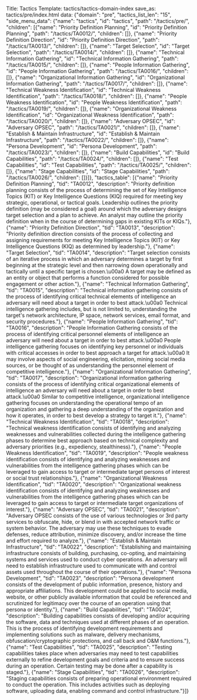 Title: Tactics
Template: tactics/tactics-domain-index
save_as: tactics/pre/index.html
data: {"domain": "pre", "tactics_list_len": "15", "side_menu_data": {"name": "tactics", "id": "tactics", "path": "/tactics/pre/", "children": [{"name": "Priority Definition Planning", "id": "Priority Definition Planning", "path": "/tactics/TA0012/", "children": []}, {"name": "Priority Definition Direction", "id": "Priority Definition Direction", "path": "/tactics/TA0013/", "children": []}, {"name": "Target Selection", "id": "Target Selection", "path": "/tactics/TA0014/", "children": []}, {"name": "Technical Information Gathering", "id": "Technical Information Gathering", "path": "/tactics/TA0015/", "children": []}, {"name": "People Information Gathering", "id": "People Information Gathering", "path": "/tactics/TA0016/", "children": []}, {"name": "Organizational Information Gathering", "id": "Organizational Information Gathering", "path": "/tactics/TA0017/", "children": []}, {"name": "Technical Weakness Identification", "id": "Technical Weakness Identification", "path": "/tactics/TA0018/", "children": []}, {"name": "People Weakness Identification", "id": "People Weakness Identification", "path": "/tactics/TA0019/", "children": []}, {"name": "Organizational Weakness Identification", "id": "Organizational Weakness Identification", "path": "/tactics/TA0020/", "children": []}, {"name": "Adversary OPSEC", "id": "Adversary OPSEC", "path": "/tactics/TA0021/", "children": []}, {"name": "Establish & Maintain Infrastructure", "id": "Establish & Maintain Infrastructure", "path": "/tactics/TA0022/", "children": []}, {"name": "Persona Development", "id": "Persona Development", "path": "/tactics/TA0023/", "children": []}, {"name": "Build Capabilities", "id": "Build Capabilities", "path": "/tactics/TA0024/", "children": []}, {"name": "Test Capabilities", "id": "Test Capabilities", "path": "/tactics/TA0025/", "children": []}, {"name": "Stage Capabilities", "id": "Stage Capabilities", "path": "/tactics/TA0026/", "children": []}]}, "tactics_table": [{"name": "Priority Definition Planning", "tid": "TA0012", "description": "Priority definition planning consists of the process of determining the set of Key Intelligence Topics (KIT) or Key Intelligence Questions (KIQ) required for meeting key strategic, operational, or tactical goals.  Leadership outlines the priority definition (may be considered a goal) around which the adversary designs target selection and a plan to achieve.  An analyst may outline the priority definition when in the course of determining gaps in existing KITs or KIQs."}, {"name": "Priority Definition Direction", "tid": "TA0013", "description": "Priority definition direction consists of the process of collecting and assigning requirements for meeting Key Intelligence Topics (KIT) or Key Intelligence Questions (KIQ) as determined by leadership."}, {"name": "Target Selection", "tid": "TA0014", "description": "Target selection consists of an iterative process in which an adversary determines a target by first beginning at the strategic level and then narrowing down operationally and tactically until a specific target is chosen.\u00a0 A target may be defined as an entity or object that performs a function considered for possible engagement or other action."}, {"name": "Technical Information Gathering", "tid": "TA0015", "description": "Technical information gathering consists of the process of identifying critical technical elements of intelligence an adversary will need about a target in order to best attack.\u00a0 Technical intelligence gathering includes, but is not limited to, understanding the target's network architecture, IP space, network services, email format, and security procedures."}, {"name": "People Information Gathering", "tid": "TA0016", "description": "People Information Gathering consists of the process of identifying critical personnel elements of intelligence an adversary will need about a target in order to best attack.\u00a0 People intelligence gathering focuses on identifying key personnel or individuals with critical accesses in order to best approach a target for attack.\u00a0 It may involve aspects of social engineering, elicitation, mining social media sources, or be thought of as understanding the personnel element of competitive intelligence."}, {"name": "Organizational Information Gathering", "tid": "TA0017", "description": "Organizational information gathering consists of the process of identifying critical organizational elements of intelligence an adversary will need about a target in order to best attack.\u00a0 Similar to competitive intelligence, organizational intelligence gathering focuses on understanding the operational tempo of an organization and gathering a deep understanding of the organization and how it operates, in order to best develop a strategy to target it."}, {"name": "Technical Weakness Identification", "tid": "TA0018", "description": "Technical weakness identification consists of identifying and analyzing weaknesses and vulnerabilities collected during the intelligence gathering phases to determine best approach based on technical complexity and adversary priorities (e.g., expediency, stealthiness)."}, {"name": "People Weakness Identification", "tid": "TA0019", "description": "People weakness identification consists of identifying and analyzing weaknesses and vulnerabilities from the intelligence gathering phases which can be leveraged to gain access to target or intermediate target persons of interest or social trust relationships."}, {"name": "Organizational Weakness Identification", "tid": "TA0020", "description": "Organizational weakness identification consists of identifying and analyzing weaknesses and vulnerabilities from the intelligence gathering phases which can be leveraged to gain access to target or intermediate target organizations of interest."}, {"name": "Adversary OPSEC", "tid": "TA0021", "description": "Adversary OPSEC consists of the use of various technologies or 3rd party services to obfuscate, hide, or blend in with accepted network traffic or system behavior.  The adversary may use these techniques to evade defenses, reduce attribution, minimize discovery, and/or increase the time and effort required to analyze."}, {"name": "Establish & Maintain Infrastructure", "tid": "TA0022", "description": "Establishing and maintaining infrastructure consists of building, purchasing, co-opting, and maintaining systems and services used to conduct cyber operations. An adversary will need to establish infrastructure used to communicate with and control assets used throughout the course of their operations."}, {"name": "Persona Development", "tid": "TA0023", "description": "Persona development consists of the development of public information, presence, history and appropriate affiliations.  This development could be applied to social media, website, or other publicly available information that could be referenced and scrutinized for legitimacy over the course of an operation using that persona or identity."}, {"name": "Build Capabilities", "tid": "TA0024", "description": "Building capabilities consists of developing and/or acquiring the software, data and techniques used at different phases of an operation.  This is the process of identifying development requirements and implementing solutions such as malware,  delivery mechanisms, obfuscation/cryptographic protections, and call back and O&M functions."}, {"name": "Test Capabilities", "tid": "TA0025", "description": "Testing capabilities takes place when adversaries may need to test capabilities externally to refine development goals and criteria and to ensure success during an operation. Certain testing may be done after a capability is staged."}, {"name": "Stage Capabilities", "tid": "TA0026", "description": "Staging capabilities consists of preparing operational environment required to conduct the operation.  This includes activities such as deploying software, uploading data, enabling command and control infrastructure."}]}